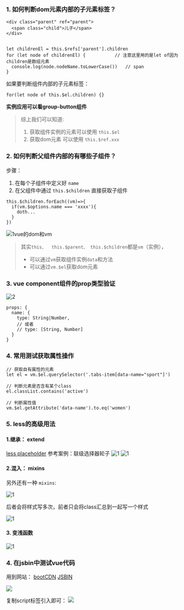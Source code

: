### 1. 如何判断dom元素内部的子元素标签？
```
<div class="parent" ref="parent">
  <span class="child">儿子</span>
</div>


let childrenEl = this.$refs['parent'].children
for (let node of childrenEl) {           // 注意这里用的是let of因为children是数组元素
  console.log(node.nodeName.toLowerCase())   // span
}

```

如果要判断组件内部的子元素标签：
```
for(let node of this.$el.children) {}
```

**实例应用可以看group-button组件**

> 综上我们可以知道: 
> 1. 获取组件实例的元素可以使用 `this.$el`
> 2. 获取dom元素 可以使用 `this.$ref.xxx`

### 2. 如何判断父组件内部的有哪些子组件？
步骤： 
1. 在每个子组件中定义好 `name`
2. 在父组件中通过 `this.$children` 直接获取子组件
```
this.$children.forEach((vm)=>{
  if(vm.$options.name === 'xxxx'){
    doth...
  }
})
```
![1vue的dom和vm](./1vue的dom和vm.png)
> 其实`this、  this.$parent、 this.$children`都是`vm`（实例），
> - 可以通过`vm`获取组件实例`data`和方法
> - 可以通过`vm.$el`获取dom元素


### 3. vue component组件的prop类型验证
![2](./2prop类型验证.png)
```
props: {
  name: {
    type: String|Number,  
    // 或者
    // type: [String, Number]
  }
}
```

### 4. 常用测试获取属性操作
```
// 获取自有属性的元素
let el = vm.$el.querySelector('.tabs-item[data-name="sport"]')

// 判断元素是否含有某个class
el.classList.contains('active')

// 判断属性值
vm.$el.getAttribute('data-name').to.eq('women')
```

### 5. less的高级用法 
#### 1.继承： extend
[less placeholder](https://less.bootcss.com/features/#extend)
参考案例：联级选择器轮子
![1](./4less高级用法1.png)
![1](./4less高级用法2.png)

#### 2.混入： mixins
另外还有一种 `mixins`:

![1](./4less高级用法3.png)

后者会将样式写多次，前者只会将class汇总到一起写一个样式

![1](./4less高级用法4.png)

#### 3. 变浅函数
![1](./4less高级用法5.png)


### 4. 在jsbin中测试vue代码
用到网站：
[bootCDN](https://www.bootcdn.cn/)
[JSBIN](https://jsbin.com/geboqabuye/edit?html,js,output)

![](./6JSBIN&Bootcdn.png)

复制script标签引入即可：
![](./6JSBIN&Bootcdn2.png)
